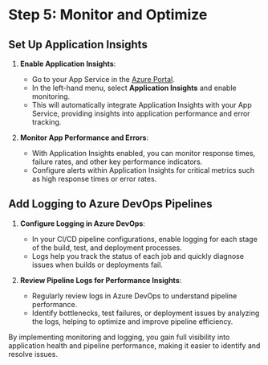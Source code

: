 # Step 5: Monitor and Optimize

## Set Up Application Insights

1. **Enable Application Insights**:
   - Go to your App Service in the [Azure Portal](https://portal.azure.com/).
   - In the left-hand menu, select **Application Insights** and enable monitoring.
   - This will automatically integrate Application Insights with your App Service, providing insights into application performance and error tracking.

2. **Monitor App Performance and Errors**:
   - With Application Insights enabled, you can monitor response times, failure rates, and other key performance indicators.
   - Configure alerts within Application Insights for critical metrics such as high response times or error rates.

## Add Logging to Azure DevOps Pipelines

1. **Configure Logging in Azure DevOps**:
   - In your CI/CD pipeline configurations, enable logging for each stage of the build, test, and deployment processes.
   - Logs help you track the status of each job and quickly diagnose issues when builds or deployments fail.

2. **Review Pipeline Logs for Performance Insights**:
   - Regularly review logs in Azure DevOps to understand pipeline performance.
   - Identify bottlenecks, test failures, or deployment issues by analyzing the logs, helping to optimize and improve pipeline efficiency.

By implementing monitoring and logging, you gain full visibility into application health and pipeline performance, making it easier to identify and resolve issues.